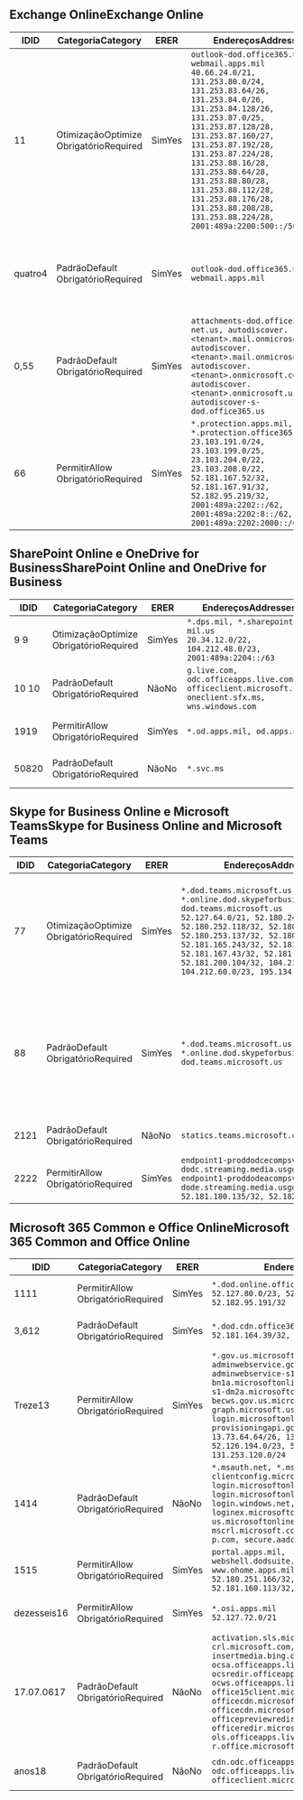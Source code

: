 <!--THIS FILE IS AUTOMATICALLY GENERATED. MANUAL CHANGES WILL BE OVERWRITTEN.-->
<!--Please contact the Office 365 Endpoints team with any questions.-->
<!--USGovDoD endpoints version 2019072900-->
<!--File generated 2019-07-29 11:00:16.1619-->

## <a name="exchange-online"></a><span data-ttu-id="3276a-101">Exchange Online</span><span class="sxs-lookup"><span data-stu-id="3276a-101">Exchange Online</span></span>

<span data-ttu-id="3276a-102">ID</span><span class="sxs-lookup"><span data-stu-id="3276a-102">ID</span></span> | <span data-ttu-id="3276a-103">Categoria</span><span class="sxs-lookup"><span data-stu-id="3276a-103">Category</span></span> | <span data-ttu-id="3276a-104">ER</span><span class="sxs-lookup"><span data-stu-id="3276a-104">ER</span></span> | <span data-ttu-id="3276a-105">Endereços</span><span class="sxs-lookup"><span data-stu-id="3276a-105">Addresses</span></span> | <span data-ttu-id="3276a-106">Portas</span><span class="sxs-lookup"><span data-stu-id="3276a-106">Ports</span></span>
-- | -------------------- | --- | ---------------------------------------------------------------------------------------------------------------------------------------------------------------------------------------------------------------------------------------------------------------------------------------------------------------------------------------------------------------------------------------------- | -------------------------------
<span data-ttu-id="3276a-107">1</span><span class="sxs-lookup"><span data-stu-id="3276a-107">1</span></span> | <span data-ttu-id="3276a-108">Otimização</span><span class="sxs-lookup"><span data-stu-id="3276a-108">Optimize</span></span><BR><span data-ttu-id="3276a-109">Obrigatório</span><span class="sxs-lookup"><span data-stu-id="3276a-109">Required</span></span> | <span data-ttu-id="3276a-110">Sim</span><span class="sxs-lookup"><span data-stu-id="3276a-110">Yes</span></span> | `outlook-dod.office365.us, webmail.apps.mil`<BR>`40.66.24.0/21, 131.253.80.0/24, 131.253.83.64/26, 131.253.84.0/26, 131.253.84.128/26, 131.253.87.0/25, 131.253.87.128/28, 131.253.87.160/27, 131.253.87.192/28, 131.253.87.224/28, 131.253.88.16/28, 131.253.88.64/28, 131.253.88.80/28, 131.253.88.112/28, 131.253.88.176/28, 131.253.88.208/28, 131.253.88.224/28, 2001:489a:2200:500::/56` | <span data-ttu-id="3276a-111">**TCP:** 443, 80</span><span class="sxs-lookup"><span data-stu-id="3276a-111">**TCP:** 443, 80</span></span>
<span data-ttu-id="3276a-112">quatro</span><span class="sxs-lookup"><span data-stu-id="3276a-112">4</span></span> | <span data-ttu-id="3276a-113">Padrão</span><span class="sxs-lookup"><span data-stu-id="3276a-113">Default</span></span><BR><span data-ttu-id="3276a-114">Obrigatório</span><span class="sxs-lookup"><span data-stu-id="3276a-114">Required</span></span> | <span data-ttu-id="3276a-115">Sim</span><span class="sxs-lookup"><span data-stu-id="3276a-115">Yes</span></span> | `outlook-dod.office365.us, webmail.apps.mil` | <span data-ttu-id="3276a-116">**TCP:** 143, 25, 587, 993, 995</span><span class="sxs-lookup"><span data-stu-id="3276a-116">**TCP:** 143, 25, 587, 993, 995</span></span>
<span data-ttu-id="3276a-117">0,5</span><span class="sxs-lookup"><span data-stu-id="3276a-117">5</span></span> | <span data-ttu-id="3276a-118">Padrão</span><span class="sxs-lookup"><span data-stu-id="3276a-118">Default</span></span><BR><span data-ttu-id="3276a-119">Obrigatório</span><span class="sxs-lookup"><span data-stu-id="3276a-119">Required</span></span> | <span data-ttu-id="3276a-120">Sim</span><span class="sxs-lookup"><span data-stu-id="3276a-120">Yes</span></span> | `attachments-dod.office365-net.us, autodiscover.<tenant>.mail.onmicrosoft.com, autodiscover.<tenant>.mail.onmicrosoft.us, autodiscover.<tenant>.onmicrosoft.com, autodiscover.<tenant>.onmicrosoft.us, autodiscover-s-dod.office365.us` | <span data-ttu-id="3276a-121">**TCP:** 443, 80</span><span class="sxs-lookup"><span data-stu-id="3276a-121">**TCP:** 443, 80</span></span>
<span data-ttu-id="3276a-122">6</span><span class="sxs-lookup"><span data-stu-id="3276a-122">6</span></span> | <span data-ttu-id="3276a-123">Permitir</span><span class="sxs-lookup"><span data-stu-id="3276a-123">Allow</span></span><BR><span data-ttu-id="3276a-124">Obrigatório</span><span class="sxs-lookup"><span data-stu-id="3276a-124">Required</span></span> | <span data-ttu-id="3276a-125">Sim</span><span class="sxs-lookup"><span data-stu-id="3276a-125">Yes</span></span> | `*.protection.apps.mil, *.protection.office365.us`<BR>`23.103.191.0/24, 23.103.199.0/25, 23.103.204.0/22, 23.103.208.0/22, 52.181.167.52/32, 52.181.167.91/32, 52.182.95.219/32, 2001:489a:2202::/62, 2001:489a:2202:8::/62, 2001:489a:2202:2000::/63` | <span data-ttu-id="3276a-126">**TCP:** 25, 443</span><span class="sxs-lookup"><span data-stu-id="3276a-126">**TCP:** 25, 443</span></span>

## <a name="sharepoint-online-and-onedrive-for-business"></a><span data-ttu-id="3276a-127">SharePoint Online e OneDrive for Business</span><span class="sxs-lookup"><span data-stu-id="3276a-127">SharePoint Online and OneDrive for Business</span></span>

<span data-ttu-id="3276a-128">ID</span><span class="sxs-lookup"><span data-stu-id="3276a-128">ID</span></span> | <span data-ttu-id="3276a-129">Categoria</span><span class="sxs-lookup"><span data-stu-id="3276a-129">Category</span></span> | <span data-ttu-id="3276a-130">ER</span><span class="sxs-lookup"><span data-stu-id="3276a-130">ER</span></span> | <span data-ttu-id="3276a-131">Endereços</span><span class="sxs-lookup"><span data-stu-id="3276a-131">Addresses</span></span> | <span data-ttu-id="3276a-132">Portas</span><span class="sxs-lookup"><span data-stu-id="3276a-132">Ports</span></span>
-- | -------------------- | --- | ---------------------------------------------------------------------------------------------------- | ----------------
<span data-ttu-id="3276a-133">9 </span><span class="sxs-lookup"><span data-stu-id="3276a-133">9</span></span> | <span data-ttu-id="3276a-134">Otimização</span><span class="sxs-lookup"><span data-stu-id="3276a-134">Optimize</span></span><BR><span data-ttu-id="3276a-135">Obrigatório</span><span class="sxs-lookup"><span data-stu-id="3276a-135">Required</span></span> | <span data-ttu-id="3276a-136">Sim</span><span class="sxs-lookup"><span data-stu-id="3276a-136">Yes</span></span> | `*.dps.mil, *.sharepoint-mil.us`<BR>`20.34.12.0/22, 104.212.48.0/23, 2001:489a:2204::/63` | <span data-ttu-id="3276a-137">**TCP:** 443, 80</span><span class="sxs-lookup"><span data-stu-id="3276a-137">**TCP:** 443, 80</span></span>
<span data-ttu-id="3276a-138">10 </span><span class="sxs-lookup"><span data-stu-id="3276a-138">10</span></span> | <span data-ttu-id="3276a-139">Padrão</span><span class="sxs-lookup"><span data-stu-id="3276a-139">Default</span></span><BR><span data-ttu-id="3276a-140">Obrigatório</span><span class="sxs-lookup"><span data-stu-id="3276a-140">Required</span></span> | <span data-ttu-id="3276a-141">Não</span><span class="sxs-lookup"><span data-stu-id="3276a-141">No</span></span> | `g.live.com, odc.officeapps.live.com, officeclient.microsoft.com, oneclient.sfx.ms, wns.windows.com` | <span data-ttu-id="3276a-142">**TCP:** 443, 80</span><span class="sxs-lookup"><span data-stu-id="3276a-142">**TCP:** 443, 80</span></span>
<span data-ttu-id="3276a-143">19</span><span class="sxs-lookup"><span data-stu-id="3276a-143">19</span></span> | <span data-ttu-id="3276a-144">Permitir</span><span class="sxs-lookup"><span data-stu-id="3276a-144">Allow</span></span><BR><span data-ttu-id="3276a-145">Obrigatório</span><span class="sxs-lookup"><span data-stu-id="3276a-145">Required</span></span> | <span data-ttu-id="3276a-146">Sim</span><span class="sxs-lookup"><span data-stu-id="3276a-146">Yes</span></span> | `*.od.apps.mil, od.apps.mil` | <span data-ttu-id="3276a-147">**TCP:** 443, 80</span><span class="sxs-lookup"><span data-stu-id="3276a-147">**TCP:** 443, 80</span></span>
<span data-ttu-id="3276a-148">508</span><span class="sxs-lookup"><span data-stu-id="3276a-148">20</span></span> | <span data-ttu-id="3276a-149">Padrão</span><span class="sxs-lookup"><span data-stu-id="3276a-149">Default</span></span><BR><span data-ttu-id="3276a-150">Obrigatório</span><span class="sxs-lookup"><span data-stu-id="3276a-150">Required</span></span> | <span data-ttu-id="3276a-151">Não</span><span class="sxs-lookup"><span data-stu-id="3276a-151">No</span></span> | `*.svc.ms` | <span data-ttu-id="3276a-152">**TCP:** 443, 80</span><span class="sxs-lookup"><span data-stu-id="3276a-152">**TCP:** 443, 80</span></span>

## <a name="skype-for-business-online-and-microsoft-teams"></a><span data-ttu-id="3276a-153">Skype for Business Online e Microsoft Teams</span><span class="sxs-lookup"><span data-stu-id="3276a-153">Skype for Business Online and Microsoft Teams</span></span>

<span data-ttu-id="3276a-154">ID</span><span class="sxs-lookup"><span data-stu-id="3276a-154">ID</span></span> | <span data-ttu-id="3276a-155">Categoria</span><span class="sxs-lookup"><span data-stu-id="3276a-155">Category</span></span> | <span data-ttu-id="3276a-156">ER</span><span class="sxs-lookup"><span data-stu-id="3276a-156">ER</span></span> | <span data-ttu-id="3276a-157">Endereços</span><span class="sxs-lookup"><span data-stu-id="3276a-157">Addresses</span></span> | <span data-ttu-id="3276a-158">Portas</span><span class="sxs-lookup"><span data-stu-id="3276a-158">Ports</span></span>
-- | -------------------- | --- | -------------------------------------------------------------------------------------------------------------------------------------------------------------------------------------------------------------------------------------------------------------------------------------------------------------------------------------------------------- | --------------------------------------------------
<span data-ttu-id="3276a-159">7</span><span class="sxs-lookup"><span data-stu-id="3276a-159">7</span></span> | <span data-ttu-id="3276a-160">Otimização</span><span class="sxs-lookup"><span data-stu-id="3276a-160">Optimize</span></span><BR><span data-ttu-id="3276a-161">Obrigatório</span><span class="sxs-lookup"><span data-stu-id="3276a-161">Required</span></span> | <span data-ttu-id="3276a-162">Sim</span><span class="sxs-lookup"><span data-stu-id="3276a-162">Yes</span></span> | `*.dod.teams.microsoft.us, *.online.dod.skypeforbusiness.us, dod.teams.microsoft.us`<BR>`52.127.64.0/21, 52.180.249.148/32, 52.180.252.118/32, 52.180.252.187/32, 52.180.253.137/32, 52.180.253.154/32, 52.181.165.243/32, 52.181.166.119/32, 52.181.167.43/32, 52.181.167.64/32, 52.181.200.104/32, 104.212.32.0/22, 104.212.60.0/23, 195.134.240.0/22` | <span data-ttu-id="3276a-163">**TCP:** 443</span><span class="sxs-lookup"><span data-stu-id="3276a-163">**TCP:** 443</span></span><BR><span data-ttu-id="3276a-164">**UDP:** 3478, 3479, 3480, 3481</span><span class="sxs-lookup"><span data-stu-id="3276a-164">**UDP:** 3478, 3479, 3480, 3481</span></span>
<span data-ttu-id="3276a-165">8</span><span class="sxs-lookup"><span data-stu-id="3276a-165">8</span></span> | <span data-ttu-id="3276a-166">Padrão</span><span class="sxs-lookup"><span data-stu-id="3276a-166">Default</span></span><BR><span data-ttu-id="3276a-167">Obrigatório</span><span class="sxs-lookup"><span data-stu-id="3276a-167">Required</span></span> | <span data-ttu-id="3276a-168">Sim</span><span class="sxs-lookup"><span data-stu-id="3276a-168">Yes</span></span> | `*.dod.teams.microsoft.us, *.online.dod.skypeforbusiness.us, dod.teams.microsoft.us` | <span data-ttu-id="3276a-169">**TCP:** 5061, 50000-59999</span><span class="sxs-lookup"><span data-stu-id="3276a-169">**TCP:** 5061, 50000-59999</span></span><BR><span data-ttu-id="3276a-170">**UDP:** 50000-59999</span><span class="sxs-lookup"><span data-stu-id="3276a-170">**UDP:** 50000-59999</span></span>
<span data-ttu-id="3276a-171">21</span><span class="sxs-lookup"><span data-stu-id="3276a-171">21</span></span> | <span data-ttu-id="3276a-172">Padrão</span><span class="sxs-lookup"><span data-stu-id="3276a-172">Default</span></span><BR><span data-ttu-id="3276a-173">Obrigatório</span><span class="sxs-lookup"><span data-stu-id="3276a-173">Required</span></span> | <span data-ttu-id="3276a-174">Não</span><span class="sxs-lookup"><span data-stu-id="3276a-174">No</span></span> | `statics.teams.microsoft.com` | <span data-ttu-id="3276a-175">**TCP:** 443</span><span class="sxs-lookup"><span data-stu-id="3276a-175">**TCP:** 443</span></span>
<span data-ttu-id="3276a-176">22</span><span class="sxs-lookup"><span data-stu-id="3276a-176">22</span></span> | <span data-ttu-id="3276a-177">Permitir</span><span class="sxs-lookup"><span data-stu-id="3276a-177">Allow</span></span><BR><span data-ttu-id="3276a-178">Obrigatório</span><span class="sxs-lookup"><span data-stu-id="3276a-178">Required</span></span> | <span data-ttu-id="3276a-179">Sim</span><span class="sxs-lookup"><span data-stu-id="3276a-179">Yes</span></span> | `endpoint1-proddodcecompsvc-dodc.streaming.media.usgovcloudapi.net, endpoint1-proddodeacompsvc-dode.streaming.media.usgovcloudapi.net`<BR>`52.181.180.135/32, 52.182.53.6/32` | <span data-ttu-id="3276a-180">**TCP:** 443</span><span class="sxs-lookup"><span data-stu-id="3276a-180">**TCP:** 443</span></span>

## <a name="microsoft-365-common-and-office-online"></a><span data-ttu-id="3276a-181">Microsoft 365 Common e Office Online</span><span class="sxs-lookup"><span data-stu-id="3276a-181">Microsoft 365 Common and Office Online</span></span>

<span data-ttu-id="3276a-182">ID</span><span class="sxs-lookup"><span data-stu-id="3276a-182">ID</span></span> | <span data-ttu-id="3276a-183">Categoria</span><span class="sxs-lookup"><span data-stu-id="3276a-183">Category</span></span> | <span data-ttu-id="3276a-184">ER</span><span class="sxs-lookup"><span data-stu-id="3276a-184">ER</span></span> | <span data-ttu-id="3276a-185">Endereços</span><span class="sxs-lookup"><span data-stu-id="3276a-185">Addresses</span></span> | <span data-ttu-id="3276a-186">Portas</span><span class="sxs-lookup"><span data-stu-id="3276a-186">Ports</span></span>
-- | ------------------- | --- | ------------------------------------------------------------------------------------------------------------------------------------------------------------------------------------------------------------------------------------------------------------------------------------------------------------------------------------------------------------------------------------------------ | ----------------
<span data-ttu-id="3276a-187">11</span><span class="sxs-lookup"><span data-stu-id="3276a-187">11</span></span> | <span data-ttu-id="3276a-188">Permitir</span><span class="sxs-lookup"><span data-stu-id="3276a-188">Allow</span></span><BR><span data-ttu-id="3276a-189">Obrigatório</span><span class="sxs-lookup"><span data-stu-id="3276a-189">Required</span></span> | <span data-ttu-id="3276a-190">Sim</span><span class="sxs-lookup"><span data-stu-id="3276a-190">Yes</span></span> | `*.dod.online.office365.us`<BR>`52.127.80.0/23, 52.181.164.39/32, 52.182.95.191/32` | <span data-ttu-id="3276a-191">**TCP:** 443</span><span class="sxs-lookup"><span data-stu-id="3276a-191">**TCP:** 443</span></span>
<span data-ttu-id="3276a-192">3,6</span><span class="sxs-lookup"><span data-stu-id="3276a-192">12</span></span> | <span data-ttu-id="3276a-193">Padrão</span><span class="sxs-lookup"><span data-stu-id="3276a-193">Default</span></span><BR><span data-ttu-id="3276a-194">Obrigatório</span><span class="sxs-lookup"><span data-stu-id="3276a-194">Required</span></span> | <span data-ttu-id="3276a-195">Sim</span><span class="sxs-lookup"><span data-stu-id="3276a-195">Yes</span></span> | `*.dod.cdn.office365.us`<BR>`52.181.164.39/32, 52.182.95.191/32` | <span data-ttu-id="3276a-196">**TCP:** 443</span><span class="sxs-lookup"><span data-stu-id="3276a-196">**TCP:** 443</span></span>
<span data-ttu-id="3276a-197">Treze</span><span class="sxs-lookup"><span data-stu-id="3276a-197">13</span></span> | <span data-ttu-id="3276a-198">Permitir</span><span class="sxs-lookup"><span data-stu-id="3276a-198">Allow</span></span><BR><span data-ttu-id="3276a-199">Obrigatório</span><span class="sxs-lookup"><span data-stu-id="3276a-199">Required</span></span> | <span data-ttu-id="3276a-200">Sim</span><span class="sxs-lookup"><span data-stu-id="3276a-200">Yes</span></span> | `*.gov.us.microsoftonline.com, adminwebservice.gov.us.microsoftonline.com, adminwebservice-s1-bn1a.microsoftonline.com, adminwebservice-s1-dm2a.microsoftonline.com, becws.gov.us.microsoftonline.com, dod-graph.microsoft.us, login.microsoftonline.us, provisioningapi.gov.us.microsoftonline.com`<BR>`13.73.64.64/26, 13.73.208.128/25, 52.126.194.0/23, 52.244.120.128/25, 131.253.120.0/24` | <span data-ttu-id="3276a-201">**TCP:** 443</span><span class="sxs-lookup"><span data-stu-id="3276a-201">**TCP:** 443</span></span>
<span data-ttu-id="3276a-202">14</span><span class="sxs-lookup"><span data-stu-id="3276a-202">14</span></span> | <span data-ttu-id="3276a-203">Padrão</span><span class="sxs-lookup"><span data-stu-id="3276a-203">Default</span></span><BR><span data-ttu-id="3276a-204">Obrigatório</span><span class="sxs-lookup"><span data-stu-id="3276a-204">Required</span></span> | <span data-ttu-id="3276a-205">Não</span><span class="sxs-lookup"><span data-stu-id="3276a-205">No</span></span> | `*.msauth.net, *.msftauth.net, clientconfig.microsoftonline-p.net, login.microsoftonline.com, login.microsoftonline-p.com, login.windows.net, loginex.microsoftonline.com, login-us.microsoftonline.com, mscrl.microsoft.com, nexus.microsoftonline-p.com, secure.aadcdn.microsoftonline-p.com` | <span data-ttu-id="3276a-206">**TCP:** 443</span><span class="sxs-lookup"><span data-stu-id="3276a-206">**TCP:** 443</span></span>
<span data-ttu-id="3276a-207">15</span><span class="sxs-lookup"><span data-stu-id="3276a-207">15</span></span> | <span data-ttu-id="3276a-208">Permitir</span><span class="sxs-lookup"><span data-stu-id="3276a-208">Allow</span></span><BR><span data-ttu-id="3276a-209">Obrigatório</span><span class="sxs-lookup"><span data-stu-id="3276a-209">Required</span></span> | <span data-ttu-id="3276a-210">Sim</span><span class="sxs-lookup"><span data-stu-id="3276a-210">Yes</span></span> | `portal.apps.mil, webshell.dodsuite.office365.us, www.ohome.apps.mil`<BR>`52.180.251.166/32, 52.181.160.19/32, 52.181.160.113/32, 52.182.92.132/32` | <span data-ttu-id="3276a-211">**TCP:** 443</span><span class="sxs-lookup"><span data-stu-id="3276a-211">**TCP:** 443</span></span>
<span data-ttu-id="3276a-212">dezesseis</span><span class="sxs-lookup"><span data-stu-id="3276a-212">16</span></span> | <span data-ttu-id="3276a-213">Permitir</span><span class="sxs-lookup"><span data-stu-id="3276a-213">Allow</span></span><BR><span data-ttu-id="3276a-214">Obrigatório</span><span class="sxs-lookup"><span data-stu-id="3276a-214">Required</span></span> | <span data-ttu-id="3276a-215">Sim</span><span class="sxs-lookup"><span data-stu-id="3276a-215">Yes</span></span> | `*.osi.apps.mil`<BR>`52.127.72.0/21` | <span data-ttu-id="3276a-216">**TCP:** 443</span><span class="sxs-lookup"><span data-stu-id="3276a-216">**TCP:** 443</span></span>
<span data-ttu-id="3276a-217">17.07.06</span><span class="sxs-lookup"><span data-stu-id="3276a-217">17</span></span> | <span data-ttu-id="3276a-218">Padrão</span><span class="sxs-lookup"><span data-stu-id="3276a-218">Default</span></span><BR><span data-ttu-id="3276a-219">Obrigatório</span><span class="sxs-lookup"><span data-stu-id="3276a-219">Required</span></span> | <span data-ttu-id="3276a-220">Não</span><span class="sxs-lookup"><span data-stu-id="3276a-220">No</span></span> | `activation.sls.microsoft.com, crl.microsoft.com, go.microsoft.com, insertmedia.bing.office.net, ocsa.officeapps.live.com, ocsredir.officeapps.live.com, ocws.officeapps.live.com, office15client.microsoft.com, officecdn.microsoft.com, officecdn.microsoft.com.edgesuite.net, officepreviewredir.microsoft.com, officeredir.microsoft.com, ols.officeapps.live.com, r.office.microsoft.com` | <span data-ttu-id="3276a-221">**TCP:** 443, 80</span><span class="sxs-lookup"><span data-stu-id="3276a-221">**TCP:** 443, 80</span></span>
<span data-ttu-id="3276a-222">anos</span><span class="sxs-lookup"><span data-stu-id="3276a-222">18</span></span> | <span data-ttu-id="3276a-223">Padrão</span><span class="sxs-lookup"><span data-stu-id="3276a-223">Default</span></span><BR><span data-ttu-id="3276a-224">Obrigatório</span><span class="sxs-lookup"><span data-stu-id="3276a-224">Required</span></span> | <span data-ttu-id="3276a-225">Não</span><span class="sxs-lookup"><span data-stu-id="3276a-225">No</span></span> | `cdn.odc.officeapps.live.com, odc.officeapps.live.com, officeclient.microsoft.com` | <span data-ttu-id="3276a-226">**TCP:** 443, 80</span><span class="sxs-lookup"><span data-stu-id="3276a-226">**TCP:** 443, 80</span></span>
